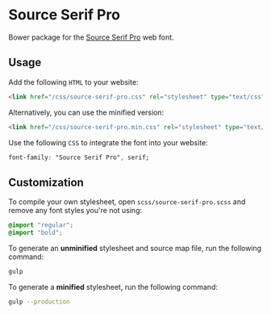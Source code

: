 # Source Serif Pro

Bower package for the [Source Serif Pro](https://github.com/adobe-fonts/source-serif-pro) web font.

## Usage

Add the following `HTML` to your website:

````html
<link href="/css/source-serif-pro.css" rel="stylesheet" type="text/css">
````

Alternatively, you can use the minified version:

````html
<link href="/css/source-serif-pro.min.css" rel="stylesheet" type="text/css">
````

Use the following `CSS` to integrate the font into your website:

````css
font-family: "Source Serif Pro", serif;
````

## Customization

To compile your own stylesheet, open `scss/source-serif-pro.scss` and remove any font styles you're not using:

````scss
@import "regular";
@import "bold";
````

To generate an **unminified** stylesheet and source map file, run the following command:

````bash
gulp
````

To generate a **minified** stylesheet, run the following command:

````bash
gulp --production
````